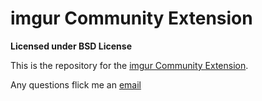 # imgur Community Extension #

**Licensed under BSD License**

This is the repository for the [imgur Community Extension](https://chrome.google.com/webstore/detail/imgur-community-extension/ehoopddfhgaehhmphfcooacjdpmbjlao).

Any questions flick me an [email](mailto:williamparry@gmail.com)